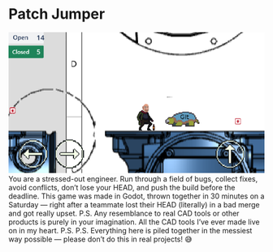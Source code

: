 # Patch Jumper
![Game Preview](preview.png)
You are a stressed-out engineer. Run through a field of bugs, collect fixes, avoid conflicts, don’t lose your HEAD, and push the build before the deadline.
This game was made in Godot, thrown together in 30 minutes on a Saturday — right after a teammate lost their HEAD (literally) in a bad merge and got really upset.
P.S. Any resemblance to real CAD tools or other products is purely in your imagination.
All the CAD tools I’ve ever made live on in my heart.
P.S. P.S. Everything here is piled together in the messiest way possible — please don’t do this in real projects! 😅